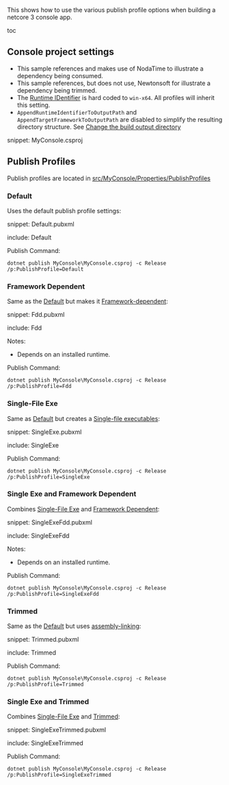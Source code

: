 This shows how to use the various publish profile options when building a netcore 3 console app.

toc


## Console project settings

 * This sample references and makes use of NodaTime to illustrate a dependency being consumed.
 * This sample references, but does not use, Newtonsoft for illustrate a dependency being trimmed.
 * The [Runtime IDentifier](https://docs.microsoft.com/en-us/dotnet/core/rid-catalog) is hard coded to `win-x64`. All profiles will inherit this setting.
 * `AppendRuntimeIdentifierToOutputPath` and `AppendTargetFrameworkToOutputPath` are disabled to simplify the resulting directory structure. See [Change the build output directory](https://docs.microsoft.com/en-us/visualstudio/ide/how-to-change-the-build-output-directory)

snippet: MyConsole.csproj


## Publish Profiles

Publish profiles are located in [src/MyConsole/Properties/PublishProfiles](/src/MyConsole/Properties/PublishProfiles)


### Default

Uses the default publish profile settings:

snippet: Default.pubxml

include: Default

Publish Command:

```
dotnet publish MyConsole\MyConsole.csproj -c Release /p:PublishProfile=Default
```


### Framework Dependent

Same as the [Default](#default) but makes it [Framework-dependent](https://docs.microsoft.com/en-us/dotnet/core/deploying/#framework-dependent-deployments-fdd):

snippet: Fdd.pubxml

include: Fdd

Notes:

 * Depends on an installed runtime.

Publish Command:

```
dotnet publish MyConsole\MyConsole.csproj -c Release /p:PublishProfile=Fdd
```


### Single-File Exe

Same as [Default](#default) but creates a [Single-file executables](https://docs.microsoft.com/en-us/dotnet/core/whats-new/dotnet-core-3-0#single-file-executables):

snippet: SingleExe.pubxml

include: SingleExe

Publish Command:

```
dotnet publish MyConsole\MyConsole.csproj -c Release /p:PublishProfile=SingleExe
```


### Single Exe and Framework Dependent

Combines [Single-File Exe](#single-file-exe) and [Framework Dependent](#framework-dependent):

snippet: SingleExeFdd.pubxml

include: SingleExeFdd

Notes:

 * Depends on an installed runtime.

Publish Command:

```
dotnet publish MyConsole\MyConsole.csproj -c Release /p:PublishProfile=SingleExeFdd
```


### Trimmed

Same as the [Default](#default) but uses [assembly-linking](https://docs.microsoft.com/en-us/dotnet/core/whats-new/dotnet-core-3-0#assembly-linking):

snippet: Trimmed.pubxml

include: Trimmed

Publish Command:

```
dotnet publish MyConsole\MyConsole.csproj -c Release /p:PublishProfile=Trimmed
```


### Single Exe and Trimmed

Combines [Single-File Exe](#single-file-exe) and [Trimmed](#trimmed):

snippet: SingleExeTrimmed.pubxml

include: SingleExeTrimmed

Publish Command:

```
dotnet publish MyConsole\MyConsole.csproj -c Release /p:PublishProfile=SingleExeTrimmed
```
